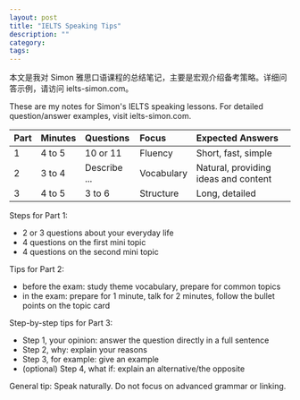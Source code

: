 ```yaml
---
layout: post
title: "IELTS Speaking Tips"
description: ""
category:
tags:
---
```


本文是我对 Simon 雅思口语课程的总结笔记，主要是宏观介绍备考策略。详细问答示例，请访问 ielts-simon.com。

These are my notes for Simon's IELTS speaking lessons. 
For detailed question/answer examples, visit ielts-simon.com.

|Part| Minutes| Questions|Focus| Expected Answers|
|:-|:-|:-|:-|:-|
|1| 4 to 5 |10 or 11 |Fluency| Short, fast, simple|
|2| 3 to 4|Describe ... |Vocabulary| Natural, providing ideas and content|
|3| 4 to 5|3 to 6|Structure|Long, detailed|

Steps for Part 1:

- 2 or 3 questions about your everyday life
- 4 questions on the first mini topic
- 4 questions on the second mini topic

Tips for Part 2:

- before the exam: study theme vocabulary, prepare for common topics
- in the exam: prepare for 1 minute, talk for 2 minutes, follow the bullet points on the topic card

Step-by-step tips for Part 3:

- Step 1, your opinion: answer the question directly in a full sentence
- Step 2, why: explain your reasons
- Step 3, for example: give an example
- (optional) Step 4, what if: explain an alternative/the opposite

General tip:
Speak naturally. Do not focus on advanced grammar or linking. 